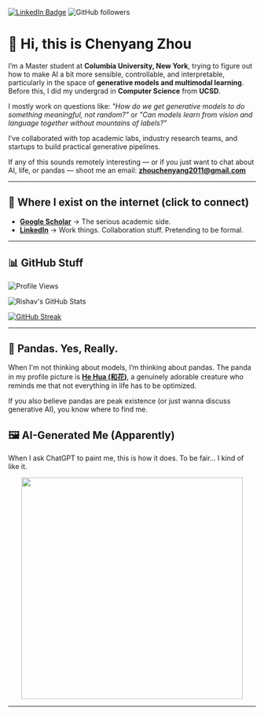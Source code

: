 [![LinkedIn Badge](https://img.shields.io/badge/-rishavpramanik-blue?style=flat-square&logo=Linkedin&logoColor=white&link=https://www.linkedin.com/in/rishavpramanik/)](https://www.linkedin.com/in/rishavpramanik/)
![GitHub followers](https://img.shields.io/github/followers/rishavpramanik?style=social)

# 👋 Hi, this is Chenyang Zhou

I’m a Master student at **Columbia University, New York**, trying to figure out how to make AI a bit more sensible, controllable, and interpretable, particularly in the space of **generative models and multimodal learning**. Before this, I did my undergrad in **Computer Science** from **UCSD**.

I mostly work on questions like: *"How do we get generative models to do something meaningful, not random?"* or *"Can models learn from vision and language together without mountains of labels?"*

I’ve collaborated with top academic labs, industry research teams, and startups to build practical generative pipelines. 

If any of this sounds remotely interesting — or if you just want to chat about AI, life, or pandas — shoot me an email: **[zhouchenyang2011@gmail.com](mailto:zhouchenyang2011@gmail.com)**

---

## 🔗 Where I exist on the internet (click to connect)
- **[Google Scholar](https://scholar.google.com/citations?user=HK0s3E0AAAAJ&hl=en)** → The serious academic side.
- **[LinkedIn](https://www.linkedin.com/in/rishavpramanik/)** → Work things. Collaboration stuff. Pretending to be formal.

---

## 📊 GitHub Stuff
![Profile Views](https://komarev.com/ghpvc/?username=rishavpramanik&color=blue)

![Rishav's GitHub Stats](https://github-readme-stats.vercel.app/api?username=rishavpramanik&show_icons=true&theme=cobalt&count_private=true)

[![GitHub Streak](https://streak-stats.demolab.com?user=rishavpramanik&theme=gotham&hide_border=true&border_radius=4.7&date_format=j%20M%5B%20Y%5D&mode=weekly&count_private=true)](https://git.io/streak-stats)

---

## 🐼 Pandas. Yes, Really.

When I'm not thinking about models, I’m thinking about pandas. The panda in my profile picture is **[He Hua (和花)](https://en.wikipedia.org/wiki/Hua_Hua_(giant_panda))**, a genuinely adorable creature who reminds me that not everything in life has to be optimized.

If you also believe pandas are peak existence (or just wanna discuss generative AI), you know where to find me.

## 🖼️ AI-Generated Me (Apparently)

When I ask ChatGPT to paint me, this is how it does. To be fair... I kind of like it.

<p align="center">
  <img src="https://github.com/user-attachments/assets/fbaf40af-796f-482f-9295-08fd6d9271b7" width="450">
</p>


---
